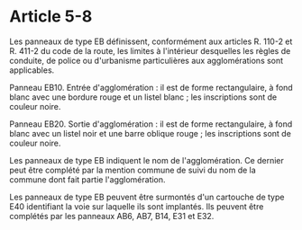 # Article 5-8

Les panneaux de type EB définissent, conformément aux articles R. 110-2 et R. 411-2 du code de la route, les limites à l'intérieur desquelles les règles de conduite, de police ou d'urbanisme particulières aux agglomérations sont applicables.

Panneau EB10. Entrée d'agglomération : il est de forme rectangulaire, à fond blanc avec une bordure rouge et un listel blanc ; les inscriptions sont de couleur noire.

Panneau EB20. Sortie d'agglomération : il est de forme rectangulaire, à fond blanc avec un listel noir et une barre oblique rouge ; les inscriptions sont de couleur noire.

Les panneaux de type EB indiquent le nom de l'agglomération. Ce dernier peut être complété par la mention  commune de  suivi du nom de la commune dont fait partie l'agglomération.

Les panneaux de type EB peuvent être surmontés d'un cartouche de type E40 identifiant la voie sur laquelle ils sont implantés. Ils peuvent être complétés par les panneaux AB6, AB7, B14, E31 et E32.
